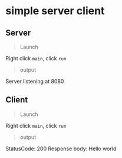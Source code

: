 # simple server client

## Server

> Launch

Right click `main`, click `run`

> output

Server listening at 8080

## Client

> Launch

Right click `main`, click `run`

> output

StatusCode: 200
Response body: Hello world

